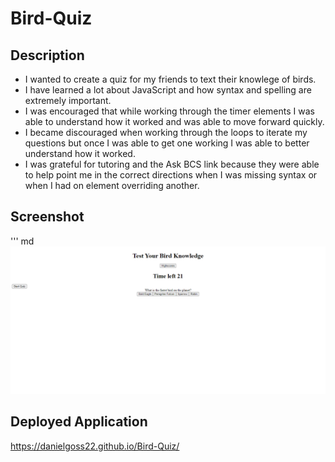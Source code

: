 # Bird-Quiz

## Description

- I wanted to create a quiz for my friends to text their knowlege of birds.
- I have learned a lot about JavaScript and how syntax and spelling are extremely important.
- I was encouraged that while working through the timer elements I was able to understand how it worked and was able to move forward quickly.
- I became discouraged when working through the loops to iterate my questions but once I was able to get one working I was able to better understand how it worked.
- I was grateful for tutoring and the Ask BCS link because they were able to help point me in the correct directions when I was missing syntax or when I had on element overriding another.

## Screenshot

''' md
![Alt text](assets/images/Quiz%20Screenshot.jpg)

## Deployed Application

https://danielgoss22.github.io/Bird-Quiz/

